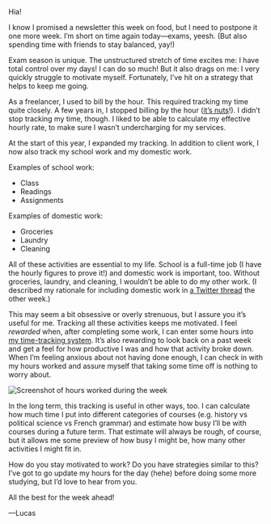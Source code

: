 Hia!

I know I promised a newsletter this week on food, but I need to postpone it one more week. I’m short on time again today—exams, yeesh. (But also spending time with friends to stay balanced, yay!)

Exam season is unique. The unstructured stretch of time excites me: I have total control over my days! I can do so much! But it also drags on me: I very quickly struggle to motivate myself. Fortunately, I’ve hit on a strategy that helps to keep me going.

As a freelancer, I used to bill by the hour. This required tracking my time quite closely. A few years in, I stopped billing by the hour ([it’s nuts](https://www.jonathanstark.com/hbin)!). I didn’t stop tracking my time, though. I liked to be able to calculate my effective hourly rate, to make sure I wasn’t undercharging for my services.

At the start of this year, I expanded my tracking. In addition to client work, I now also track my school work and my domestic work.

Examples of school work:

* Class
* Readings
* Assignments

Examples of domestic work:

* Groceries
* Laundry
* Cleaning

All of these activities are essential to my life. School is a full-time job (I have the hourly figures to prove it!) and domestic work is important, too. Without groceries, laundry, and cleaning, I wouldn’t be able to do my other work. (I described my rationale for including domestic work in [a Twitter thread](https://twitter.com/lchski/status/981965587441123333) the other week.)

This may seem a bit obsessive or overly strenuous, but I assure you it’s useful for me. Tracking all these activities keeps me motivated. I feel *rewarded* when, after completing some work, I can enter some hours into [my time-tracking system](https://cushionapp.com). It’s also rewarding to look back on a past week and get a feel for how productive I was and how that activity broke down. When I’m feeling anxious about not having done enough, I can check in with my hours worked and assure myself that taking some time off is nothing to worry about.

![Screenshot of hours worked during the week](https://lucascherkewski.com/assets/img/newsletters/33/cushion-hours.png)

In the long term, this tracking is useful in other ways, too. I can calculate how much time I put into different categories of courses (e.g. history vs political science vs French grammar) and estimate how busy I’ll be with courses during a future term. That estimate will always be rough, of course, but it allows me some preview of how busy I might be, how many other activities I might fit in.

How do you stay motivated to work? Do you have strategies similar to this? I’ve got to go update my hours for the day (hehe) before doing some more studying, but I’d love to hear from you.

All the best for the week ahead!

—Lucas
